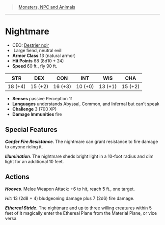 ﻿---
!MonsterItem
Family: MonsterVO
Type: fiend
Size: Large
Alignment: neutral evil
ArmorClass: 13 (natural armor)
HitPoints: 68 (8d10 + 24)
Speed: 60 ft., fly 90 ft.
Strength: 18 (+4)
Dexterity: 15 (+2)
Constitution: 16 (+3)
Intelligence: 10 (+0)
Wisdom: 13 (+1)
Charisma: 15 (+2)
DamageImmunities: fire
Senses: passive Perception 11
Languages: understands Abyssal, Common, and Infernal but can't speak
Challenge: 3 (700 XP)
Id: monsters_vo.md#nightmare
ParentLink: monsters_vo.md#monsters-npc-and-animals
Name: Nightmare
ParentName: Monsters, NPC and Animals
NameLevel: 1
AltName: '[Destrier noir](hd_monsters_destrier_noir.md)'
Attributes: {}
---
> [Monsters, NPC and Animals](srd_monsters.md)

---

# Nightmare

- CEO: [Destrier noir](hd_monsters_destrier_noir.md)
-  Large fiend, neutral evil
- **Armor Class** 13 (natural armor)
- **Hit Points** 68 (8d10 + 24)
- **Speed** 60 ft., fly 90 ft.

|STR|DEX|CON|INT|WIS|CHA|
|---|---|---|---|---|---|
|18 (+4)|15 (+2)|16 (+3)|10 (+0)|13 (+1)|15 (+2)|

- **Senses** passive Perception 11
- **Languages** understands Abyssal, Common, and Infernal but can't speak
- **Challenge** 3 (700 XP)
- **Damage Immunities** fire

## Special Features

**_Confer Fire Resistance_**. The nightmare can grant resistance to fire damage to anyone riding it.

**_Illumination_**. The nightmare sheds bright light in a 10-foot radius and dim light for an additional 10 feet.

## Actions

**_Hooves_**. Melee Weapon Attack: +6 to hit, reach 5 ft., one target.

_Hit_: 13 (2d8 + 4) bludgeoning damage plus 7 (2d6) fire damage.

**_Ethereal Stride_**. The nightmare and up to three willing creatures within 5 feet of it magically enter the Ethereal Plane from the Material Plane, or vice versa.

